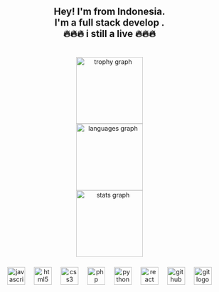   <h2 align="center">Hey! I'm from Indonesia.<br> I'm a full stack develop .<br> 🔥🔥🔥 i still a live 🔥🔥🔥</h2>

###


###

<br clear="both">

<div align="center">
  <img src="https://github-profile-trophy.vercel.app?username=G-breel&theme=darkhub&column=2&row=1&margin-w=3&margin-h=2&no-bg=false&no-frame=false&order=4" height="150" alt="trophy graph"  /> <br>
  <img src="https://github-readme-stats.vercel.app/api/top-langs?username=G-breel&locale=en&hide_title=false&layout=compact&card_width=320&langs_count=5&theme=aura&hide_border=false&order=2" height="150" alt="languages graph"  /> <br>
  <img src="https://github-readme-stats.vercel.app/api?username=G-breel&hide_title=true&hide_rank=false&show_icons=true&include_all_commits=false&count_private=true&disable_animations=false&theme=aura&locale=en&hide_border=false&order=1&custom_title=breel" height="150" alt="stats graph"  />

  
</div>

###

<div align="center">
  <img src="https://cdn.jsdelivr.net/gh/devicons/devicon/icons/javascript/javascript-original.svg" height="40" alt="javascript logo"  />
  <img width="12" />
  <img src="https://cdn.jsdelivr.net/gh/devicons/devicon/icons/html5/html5-original.svg" height="40" alt="html5 logo"  />
  <img width="12" />
  <img src="https://cdn.jsdelivr.net/gh/devicons/devicon/icons/css3/css3-original.svg" height="40" alt="css3 logo"  />
  <img width="12" />
  <img src="https://cdn.jsdelivr.net/gh/devicons/devicon/icons/php/php-original.svg" height="40" alt="php logo"  />
  <img width="12" />
  <img src="https://cdn.jsdelivr.net/gh/devicons/devicon/icons/python/python-original.svg" height="40" alt="python logo"  />
  <img width="12" />
  <img src="https://cdn.jsdelivr.net/gh/devicons/devicon/icons/react/react-original.svg" height="40" alt="react logo"  />
  <img width="12" />
  <img src="https://skillicons.dev/icons?i=github" height="40" alt="github logo"  />
  <img width="12" />
  <img src="https://skillicons.dev/icons?i=git" height="40" alt="git logo"  />
</div>

###
